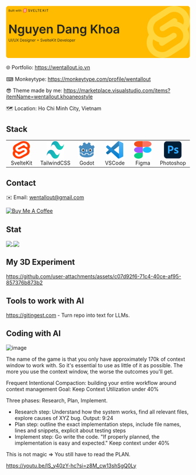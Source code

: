 
<img src="./images/github-banner.svg" />

🌐 Portfolio: https://wentallout.io.vn

⌨ Monkeytype: https://monkeytype.com/profile/wentallout

😎 Theme made by me: https://marketplace.visualstudio.com/items?itemName=wentallout.khoaneostyle

🗺 Location: Ho Chi Minh City, Vietnam

## Stack

<table>
  <tr>
    <td align="center" width="96">
        <img src="./images/svelte.svg" width="48" height="48" />
      <br>SvelteKit
    </td>
      <td align="center" width="96">
        <img src="./images/tailwind.svg" width="48" height="48" />
      <br>TailwindCSS
    </td>
    <td align="center" width="96">
        <img src="./images/godot.svg" width="48" height="48" />
      <br>Godot
    </td>
     <td align="center" width="96">
        <img src="./images/vscode.svg" width="48" height="48" />
      <br>VSCode
    </td>
    <td align="center" width="96">
        <img src="./images/figma.svg" width="48" height="48" />
      <br>Figma
    </td>
    <td align="center" width="96">
        <img src="./images/photoshop.svg" width="48" height="48" />
      <br>Photoshop
    </td>
  </tr>
</table>

## Contact

✉️ Email: wentallout@gmail.com

<a href="https://www.buymeacoffee.com/wentallout" target="_blank"><img src="https://cdn.buymeacoffee.com/buttons/default-orange.png" alt="Buy Me A Coffee" height="41" width="174"></a>

## Stat

<a href="https://github.com/wentallout">
  <img height=200 align="center" src="https://github-readme-stats.vercel.app/api?username=wentallout&amp;theme=dracula&bg_color=00000000" />
</a>
<a href="https://github.com/wentallout">
  <img height=200 align="center" src="https://github-readme-stats.vercel.app/api/top-langs?username=wentallout&layout=compact&langs_count=8&card_width=320&theme=dracula&bg_color=00000000" />
</a>

## My 3D Experiment

https://github.com/user-attachments/assets/c07d92f6-71c4-40ce-af95-857376b873b2


## Tools to work with AI

https://gitingest.com - Turn repo into text for LLMs.


## Coding with AI

<img width="250" height="156" alt="image" src="https://github.com/user-attachments/assets/11dba020-6c2f-416e-b5d2-3b2bbbc2a7a0" />

The name of the game is that you only have approximately 170k of context window to work with. So it's essential to use as little of it as possible. The more you use the context window, the worse the outcomes you'll get.

Frequent Intentional Compaction: building your entire workflow around context management
Goal: Keep Context Utilization under 40%

Three phases: Research, Plan, Implement.

- Research step: Understand how the system works, find all relevant files, explore causes of XYZ bug. Output: 9:24
- Plan step: outline the exact implementation steps, include file names, lines and snippets, explicit about testing steps
- Implement step: Go write the code. "If properly planned, the implementation is easy and expected." Keep context under 40%

This is not magic => You still have to read the PLAN.

https://youtu.be/IS_y40zY-hc?si=z8M_cw13shSgQ0Ly

